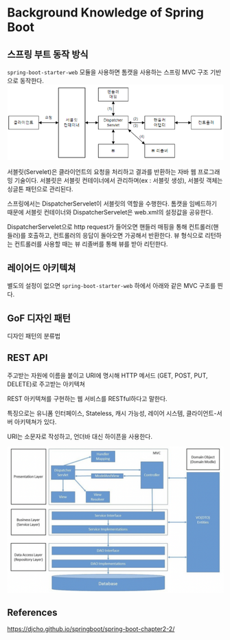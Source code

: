 # Background Knowledge of Spring Boot

## 스프링 부트 동작 방식

`spring-boot-starter-web` 모듈을 사용하면 톰캣을 사용하는 스프링 MVC 구조 기반으로 동작한다.
![Alt text](images/image-2.png)

서블릿(Servelet)은 클라이언트의 요청을 처리하고 결과를 반환하는 자바 웹 프로그래밍 기술이다. 서블릿은 서블릿 컨테이너에서 관리하며(ex : 서블릿 생성), 서블릿 객체는 싱글톤 패턴으로 관리된다.

스프링에서는 DispatcherServelet이 서블릿의 역할을 수행한다. 톰캣을 임베드하기 때문에 서블릿 컨테이너와 DispatcherServelet은 web.xml의 설정값을 공유한다.

DispatcherServelet으로 http request가 들어오면 핸들러 매핑을 통해 컨트롤러(핸들러)를 호출하고, 컨트롤러의 응답이 돌아오면 가공해서 반환한다. 뷰 형식으로 리턴하는 컨트롤러를 사용할 때는 뷰 리졸버를 통해 뷰를 받아 리턴한다.

## 레이어드 아키텍쳐

별도의 설정이 없으면 `spring-boot-starter-web` 하에서 아래와 같은 MVC 구조를 띈다.

## GoF 디자인 패턴

디자인 패턴의 분류법

## REST API

주고받는 자원에 이름을 붙이고 URI에 명시해 HTTP 메서드 (GET, POST, PUT, DELETE)로 주고받는 아키텍쳐

REST 아키텍쳐를 구현하는 웹 서비스를 RESTful하다고 말한다.

특징으로는 유니폼 인터페이스, Stateless, 캐시 가능성, 레이어 시스템, 클라이언트-서버 아키텍쳐가 있다.

URI는 소문자로 작성하고, 언더바 대신 하이픈을 사용한다.

![Alt text](images/image-3.png)

## References

https://djcho.github.io/springboot/spring-boot-chapter2-2/